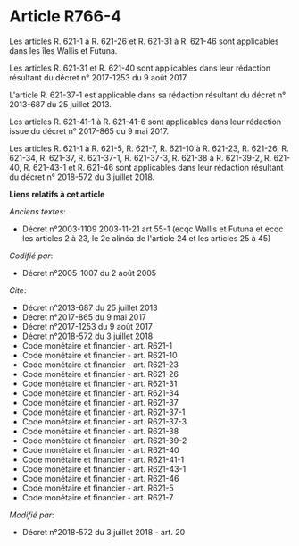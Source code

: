 # Article R766-4

Les articles R. 621-1 à R. 621-26 et R. 621-31 à R. 621-46 sont applicables dans les îles Wallis et Futuna. 

Les articles R. 621-31 et R. 621-40 sont applicables dans leur rédaction résultant du décret n° 2017-1253 du 9 août 2017. 

L'article R. 621-37-1 est applicable dans sa rédaction résultant du décret n° 2013-687 du 25 juillet 2013. 

Les articles R. 621-41-1 à R. 621-41-6 sont applicables dans leur rédaction issue du décret n° 2017-865 du 9 mai 2017. 

Les articles R. 621-1 à R. 621-5, R. 621-7, R. 621-10 à R. 621-23, R. 621-26, R. 621-34, R. 621-37, R. 621-37-1, R. 621-37-3,
R. 621-38 à R. 621-39-2, R. 621-40, R. 621-43-1 et R. 621-46 sont applicables dans leur rédaction résultant du décret n°
2018-572 du 3 juillet 2018.

**Liens relatifs à cet article**

_Anciens textes_:

  - Décret n°2003-1109 2003-11-21 art 55-1 (ecqc Wallis et Futuna et ecqc les articles 2 à 23, le 2e alinéa de l'article 24 et les articles 25 à 45)

_Codifié par_:

  - Décret n°2005-1007 du 2 août 2005

_Cite_:

  - Décret n°2013-687 du 25 juillet 2013
  - Décret n°2017-865 du 9 mai 2017
  - Décret n°2017-1253 du 9 août 2017
  - Décret n°2018-572 du 3 juillet 2018
  - Code monétaire et financier - art. R621-1
  - Code monétaire et financier - art. R621-10
  - Code monétaire et financier - art. R621-23
  - Code monétaire et financier - art. R621-26
  - Code monétaire et financier - art. R621-31
  - Code monétaire et financier - art. R621-34
  - Code monétaire et financier - art. R621-37
  - Code monétaire et financier - art. R621-37-1
  - Code monétaire et financier - art. R621-37-3
  - Code monétaire et financier - art. R621-38
  - Code monétaire et financier - art. R621-39-2
  - Code monétaire et financier - art. R621-40
  - Code monétaire et financier - art. R621-41-1
  - Code monétaire et financier - art. R621-43-1
  - Code monétaire et financier - art. R621-46
  - Code monétaire et financier - art. R621-5
  - Code monétaire et financier - art. R621-7

_Modifié par_:

  - Décret n°2018-572 du 3 juillet 2018 - art. 20
